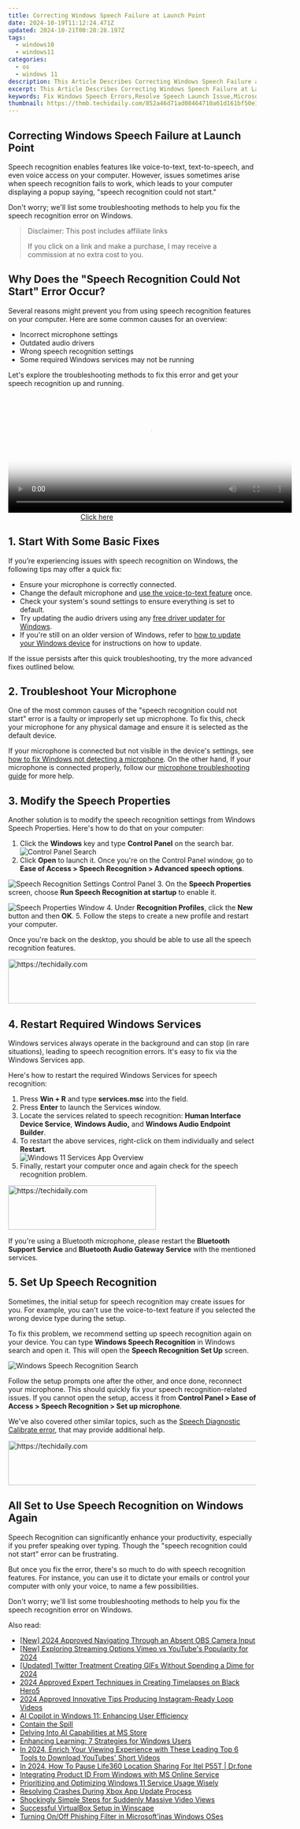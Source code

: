 ```yaml
---
title: Correcting Windows Speech Failure at Launch Point
date: 2024-10-19T11:12:24.471Z
updated: 2024-10-21T00:28:28.197Z
tags:
  - windows10
  - windows11
categories:
  - os
  - windows 11
description: This Article Describes Correcting Windows Speech Failure at Launch Point
excerpt: This Article Describes Correcting Windows Speech Failure at Launch Point
keywords: Fix Windows Speech Errors,Resolve Speech Launch Issue,Microsoft Voice Troubleshoot,Correct Speech Launch Problem,Eliminate Window Speech Fail,Tackle Windows Speech Glitches,Alleviate Launch Point Snafus
thumbnail: https://thmb.techidaily.com/852a46d71ad08464710a61d161bf50e16562d6afe64893bd392e2b875addd5c7.jpg
---
```


## Correcting Windows Speech Failure at Launch Point

 Speech recognition enables features like voice-to-text, text-to-speech, and even voice access on your computer. However, issues sometimes arise when speech recognition fails to work, which leads to your computer displaying a popup saying, "speech recognition could not start."

 Don't worry; we'll list some troubleshooting methods to help you fix the speech recognition error on Windows.

>  Disclaimer: This post includes affiliate links
>
>  If you click on a link and make a purchase, I may receive a commission at no extra cost to you.
>

## Why Does the "Speech Recognition Could Not Start" Error Occur?

 Several reasons might prevent you from using speech recognition features on your computer. Here are some common causes for an overview:

* Incorrect microphone settings
* Outdated audio drivers
* Wrong speech recognition settings
* Some required Windows services may not be running

 Let's explore the troubleshooting methods to fix this error and get your speech recognition up and running.

<!-- affiliate ads begin -->
<span id="1982485">
					<video width="576" height="240" style="cursor:pointer"
           poster="//a.impactradius-go.com/display-clicktoplayimage/1982485.png"
           onclick="if(!this.playClicked){this.play();this.setAttribute('controls',true);this.playClicked=true;}">
	   <source src="//a.impactradius-go.com/display-ad/22993-1982485">
	   <img src="//a.impactradius-go.com/display-clicktoplayimage/1982485.png" style="border: none; height: 100%; width: 100%; object-fit: contain">
	</video>
	<div style="width:360px;text-align:center"><a href="javascript:window.open(decodeURIComponent('https%3A%2F%2Fhomestyler.sjv.io%2Fc%2F5597632%2F1982485%2F22993'), '_blank');void(0);">Click here</a></div>
</span>
<img height="0" width="0" src="https://imp.pxf.io/i/5597632/1982485/22993" style="position:absolute;visibility:hidden;" border="0" />
<!-- affiliate ads end -->

## 1\. Start With Some Basic Fixes

 If you’re experiencing issues with speech recognition on Windows, the following tips may offer a quick fix:

* Ensure your microphone is correctly connected.
* Change the default microphone and [use the voice-to-text feature](https://www.makeuseof.com/how-to-start-voice-typing-on-windows-11/) once.
* Check your system's sound settings to ensure everything is set to default.
* Try updating the audio drivers using any [free driver updater for Windows](https://www.makeuseof.com/windows-best-free-driver-updaters/).
* If you're still on an older version of Windows, refer to [how to update your Windows device](https://www.makeuseof.com/update-windows-manually/) for instructions on how to update.

 If the issue persists after this quick troubleshooting, try the more advanced fixes outlined below.

## 2\. Troubleshoot Your Microphone

 One of the most common causes of the "speech recognition could not start" error is a faulty or improperly set up microphone. To fix this, check your microphone for any physical damage and ensure it is selected as the default device.

 If your microphone is connected but not visible in the device's settings, see [how to fix Windows not detecting a microphone](https://www.makeuseof.com/windows-not-detecting-microphone/). On the other hand, If your microphone is connected properly, follow our [microphone troubleshooting guide](https://www.makeuseof.com/windows-11-microphone-not-working/) for more help.

## 3\. Modify the Speech Properties

 Another solution is to modify the speech recognition settings from Windows Speech Properties. Here's how to do that on your computer:

1. Click the **Windows** key and type **Control Panel** on the search bar.  
![Control Panel Search](https://static1.makeuseofimages.com/wordpress/wp-content/uploads/2023/07/control-panel-search.jpg)
2. Click **Open** to launch it. Once you're on the Control Panel window, go to **Ease of Access > Speech Recognition > Advanced speech options**.  

![Speech Recognition Settings Control Panel](https://static1.makeuseofimages.com/wordpress/wp-content/uploads/2023/07/speech-recognition-settings-control-panel.jpg)
3. On the **Speech Properties** screen, choose **Run Speech Recognition at startup** to enable it.  

![Speech Properties Window](https://static1.makeuseofimages.com/wordpress/wp-content/uploads/2023/07/speech-properties-window.jpg)
4. Under **Recognition Profiles**, click the **New** button and then **OK**.
5. Follow the steps to create a new profile and restart your computer.

 Once you're back on the desktop, you should be able to use all the speech recognition features.

<!-- affiliate ads begin -->
<a href="https://appsumo.8odi.net/c/5597632/2151889/7443" target="_top" id="2151889">
  <img src="//a.impactradius-go.com/display-ad/7443-2151889" border="0" alt="https://techidaily.com" width="728" height="90"/>
</a>
<img height="0" width="0" src="https://appsumo.8odi.net/i/5597632/2151889/7443" style="position:absolute;visibility:hidden;" border="0" />
<!-- affiliate ads end -->

## 4\. Restart Required Windows Services

 Windows services always operate in the background and can stop (in rare situations), leading to speech recognition errors. It's easy to fix via the Windows Services app.

 Here's how to restart the required Windows Services for speech recognition:

1. Press **Win + R** and type **services.msc** into the field.
2. Press **Enter** to launch the Services window.
3. Locate the services related to speech recognition: **Human Interface Device Service**, **Windows Audio,** and **Windows Audio Endpoint Builder**.
4. To restart the above services, right-click on them individually and select **Restart**.  
![Windows 11 Services App Overview](https://static1.makeuseofimages.com/wordpress/wp-content/uploads/2023/07/windows-11-services-app-overview.jpg)
5. Finally, restart your computer once and again check for the speech recognition problem.

<!-- affiliate ads begin -->
<a href="https://aligracehair.sjv.io/c/5597632/2087248/19272" target="_top" id="2087248">
  <img src="//a.impactradius-go.com/display-ad/19272-2087248" border="0" alt="https://techidaily.com" width="300" height="90"/>
</a>
<img height="0" width="0" src="https://aligracehair.sjv.io/i/5597632/2087248/19272" style="position:absolute;visibility:hidden;" border="0" />
<!-- affiliate ads end -->

 If you're using a Bluetooth microphone, please restart the **Bluetooth Support Service** and **Bluetooth Audio Gateway Service** with the mentioned services.

## 5\. Set Up Speech Recognition

 Sometimes, the initial setup for speech recognition may create issues for you. For example, you can't use the voice-to-text feature if you selected the wrong device type during the setup.

 To fix this problem, we recommend setting up speech recognition again on your device. You can type **Windows Speech Recognition** in Windows search and open it. This will open the **Speech Recognition Set Up** screen.

![Windows Speech Recognition Search](https://static1.makeuseofimages.com/wordpress/wp-content/uploads/2023/07/windows-speech-recognition-search.jpg)

 Follow the setup prompts one after the other, and once done, reconnect your microphone. This should quickly fix your speech recognition-related issues. If you cannot open the setup, access it from **Control Panel > Ease of Access > Speech Recognition > Set up microphone**.

 We've also covered other similar topics, such as the [Speech Diagnostic Calibrate error](https://www.makeuseof.com/fix-speech-diagnostic-calibrate-error-windows-11/), that may provide additional help.

<!-- affiliate ads begin -->
<a href="https://malaysia-healthcare-travel-council.pxf.io/c/5597632/1557747/17382" target="_top" id="1557747">
  <img src="//a.impactradius-go.com/display-ad/17382-1557747" border="0" alt="https://techidaily.com" width="728" height="90"/>
</a>
<img height="0" width="0" src="https://malaysia-healthcare-travel-council.pxf.io/i/5597632/1557747/17382" style="position:absolute;visibility:hidden;" border="0" />
<!-- affiliate ads end -->

## All Set to Use Speech Recognition on Windows Again

 Speech Recognition can significantly enhance your productivity, especially if you prefer speaking over typing. Though the "speech recognition could not start" error can be frustrating.

 But once you fix the error, there's so much to do with speech recognition features. For instance, you can use it to dictate your emails or control your computer with only your voice, to name a few possibilities.

 Don't worry; we'll list some troubleshooting methods to help you fix the speech recognition error on Windows.

<ins class="adsbygoogle"
      style="display:block"
      data-ad-client="ca-pub-7571918770474297"
      data-ad-slot="8358498916"
      data-ad-format="auto"
      data-full-width-responsive="true"></ins>
    

<span class="atpl-alsoreadstyle">Also read:</span>
<div><ul>
<li><a href="https://screen-sharing-recording.techidaily.com/new-2024-approved-navigating-through-an-absent-obs-camera-input/"><u>[New] 2024 Approved Navigating Through an Absent OBS Camera Input</u></a></li>
<li><a href="https://facebook-video-footage.techidaily.com/new-exploring-streaming-options-vimeo-vs-youtubes-popularity-for-2024/"><u>[New] Exploring Streaming Options Vimeo vs YouTube's Popularity for 2024</u></a></li>
<li><a href="https://twitter-videos.techidaily.com/updated-twitter-treatment-creating-gifs-without-spending-a-dime-for-2024/"><u>[Updated] Twitter Treatment Creating GIFs Without Spending a Dime for 2024</u></a></li>
<li><a href="https://fox-friendly.techidaily.com/2024-approved-expert-techniques-in-creating-timelapses-on-black-hero5/"><u>2024 Approved Expert Techniques in Creating Timelapses on Black Hero5</u></a></li>
<li><a href="https://instagram-video-recordings.techidaily.com/2024-approved-innovative-tips-producing-instagram-ready-loop-videos/"><u>2024 Approved Innovative Tips Producing Instagram-Ready Loop Videos</u></a></li>
<li><a href="https://win11.techidaily.com/ai-copilot-in-windows-11-enhancing-user-efficiency/"><u>AI Copilot in Windows 11: Enhancing User Efficiency</u></a></li>
<li><a href="https://program-issues.techidaily.com/contain-the-spill/"><u>Contain the Spill</u></a></li>
<li><a href="https://win11.techidaily.com/delving-into-ai-capabilities-at-ms-store/"><u>Delving Into AI Capabilities at MS Store</u></a></li>
<li><a href="https://win11.techidaily.com/enhancing-learning-7-strategies-for-windows-users/"><u>Enhancing Learning: 7 Strategies for Windows Users</u></a></li>
<li><a href="https://youtube-clips.techidaily.com/in-2024-enrich-your-viewing-experience-with-these-leading-top-6-tools-to-download-youtubes-short-videos/"><u>In 2024, Enrich Your Viewing Experience with These Leading Top 6 Tools to Download YouTubes' Short Videos</u></a></li>
<li><a href="https://location-social.techidaily.com/in-2024-how-to-pause-life360-location-sharing-for-itel-p55t-drfone-by-drfone-virtual-android/"><u>In 2024, How To Pause Life360 Location Sharing For Itel P55T | Dr.fone</u></a></li>
<li><a href="https://win11.techidaily.com/integrating-product-id-from-windows-with-ms-online-service/"><u>Integrating Product ID From Windows with MS Online Service</u></a></li>
<li><a href="https://win11.techidaily.com/prioritizing-and-optimizing-windows-11-service-usage-wisely/"><u>Prioritizing and Optimizing Windows 11 Service Usage Wisely</u></a></li>
<li><a href="https://win11.techidaily.com/resolving-crashes-during-xbox-app-update-process/"><u>Resolving Crashes During Xbox App Update Process</u></a></li>
<li><a href="https://extra-hints.techidaily.com/shockingly-simple-steps-for-suddenly-massive-video-views/"><u>Shockingly Simple Steps for Suddenly Massive Video Views</u></a></li>
<li><a href="https://win11.techidaily.com/successful-virtualbox-setup-in-winscape/"><u>Successful VirtualBox Setup in Winscape</u></a></li>
<li><a href="https://win11.techidaily.com/turning-onoff-phishing-filter-in-microsoftinas-windows-oses/"><u>Turning On/Off Phishing Filter in Microsoft’inas Windows OSes</u></a></li>
</ul></div>

